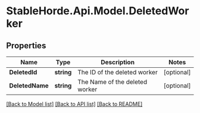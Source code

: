 # StableHorde.Api.Model.DeletedWorker

## Properties

Name | Type | Description | Notes
------------ | ------------- | ------------- | -------------
**DeletedId** | **string** | The ID of the deleted worker | [optional] 
**DeletedName** | **string** | The Name of the deleted worker | [optional] 

[[Back to Model list]](../README.md#documentation-for-models) [[Back to API list]](../README.md#documentation-for-api-endpoints) [[Back to README]](../README.md)

